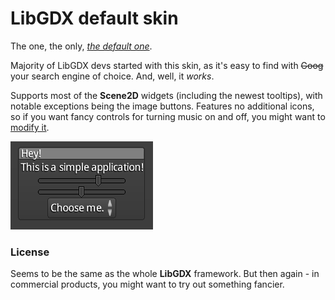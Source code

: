 # LibGDX default skin

The one, the only, [*the default one*](https://github.com/libgdx/libgdx/tree/master/tests/gdx-tests-android/assets/data).

Majority of LibGDX devs started with this skin, as it's easy to find with ~~Goog~~ your search engine of choice. And, well, it *works*.

Supports most of the **Scene2D** widgets (including the newest tooltips), with notable exceptions being the image buttons. Features no additional icons, so if you want fancy controls for turning music on and off, you might want to [modify it](https://github.com/libgdx/libgdx/tree/master/tests/gdx-tests-android/assets-raw/skin).

![Default](preview.png)

### License

Seems to be the same as the whole **LibGDX** framework. But then again - in commercial products, you might want to try out something fancier.
